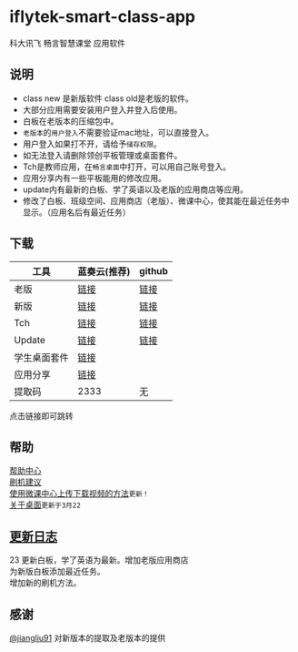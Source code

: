 # iflytek-smart-class-app
科大讯飞 畅言智慧课堂  应用软件<br>

## 说明

- class new 是新版软件 class old是老版的软件。<br>
- 大部分应用需要安装用户登入并登入后使用。<br> 
- 白板在老版本的压缩包中。<br>
- `老版本`的`用户登入`不需要验证mac地址，可以直接登入。<br>
- 用户登入如果打不开，请给予`储存权限`。<br>
- 如无法登入请删除领创平板管理或桌面套件。
- Tch是教师应用，在`畅言桌面`中打开，可以用自己账号登入。
- 应用分享内有一些平板能用的修改应用。
- update内有最新的白板、学了英语以及老版的应用商店等应用。
- 修改了白板、班级空间、应用商店（老版）、微课中心，使其能在最近任务中显示。（应用名后有最近任务）
## 下载

|  工具  | 蓝奏云(推荐) | github  | 
|  ----  | ----   | ----  |
|老版|[链接](https://wws.lanzous.com/b01zz1o6d)|[链接](https://github.com/Kirinnana/iflytek-smart-class-app/releases/download/v1.0/smart.class.old.zip)|
|新版|[链接](https://wws.lanzous.com/b01zz1pzi)|[链接](https://github.com/Kirinnana/iflytek-smart-class-app/releases/download/v2.0/smart.class.new.zip)|
|Tch|[链接](https://wws.lanzous.com/b0200r21i)|[链接](https://github.com/Kirinnana/iflytek-smart-class-app/releases/tag/v3.0)|
|Update|[链接](https://wws.lanzous.com/b0201dxza)|[链接](https://github.com/Kirinnana/iflytek-smart-class-app/releases/download/appupdate/smart.app.update.zip)|
|学生桌面套件|[链接](https://wws.lanzous.com/b0200p1gf)||
|应用分享|[链接](https://wws.lanzous.com/b02019a3g)||
|提取码|2333|无|

点击链接即可跳转

## 帮助
  [帮助中心](https://github.com/Kirinnana/iflytek-smart-class-app/wiki)<br>
  [刷机建议](https://github.com/Kirinnana/iflytek-smart-class-app/wiki#%E5%88%B7%E6%9C%BA%E5%BB%BA%E8%AE%AE)<br>
  [使用微课中心上传下载视频的方法](https://github.com/Kirinnana/iflytek-smart-class-app/wiki/%E5%85%B3%E4%BA%8E%E5%BE%AE%E8%AF%BE%E4%B8%AD%E5%BF%83#%E4%BD%BF%E7%94%A8%E5%BE%AE%E8%AF%BE%E4%B8%AD%E5%BF%83%E4%B8%8A%E4%BC%A0%E4%B8%8B%E8%BD%BD%E8%A7%86%E9%A2%91%E7%9A%84%E6%96%B9%E6%B3%95new)`更新！`<br>
  [关于桌面](https://github.com/Kirinnana/iflytek-smart-class-app/wiki/%E5%85%B3%E4%BA%8E%E6%A1%8C%E9%9D%A2)`更新于3月22`
  
## [更新日志](https://github.com/Kirinnana/iflytek-smart-class-app/blob/main/%E6%9B%B4%E6%96%B0%E6%97%A5%E5%BF%97)
23
更新白板，学了英语为最新。增加老版应用商店<br>
为新版白板添加最近任务。<br>
增加新的刷机方法。<br>
## 感谢
[@jiangliu91](https://github.com/jiangliu91) 对新版本的提取及老版本的提供
